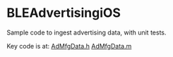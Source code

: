 # BLEAdvertisingiOS
Sample code to ingest advertising data, with unit tests.

Key code is at:
[AdMfgData.h](https://github.com/kbabcockuf/BLEAdvertisingiOS/blob/master/BLEAdvertisingiOS/AdMfgData.h)
[AdMfgData.m](https://github.com/kbabcockuf/BLEAdvertisingiOS/blob/master/BLEAdvertisingiOS/AdMfgData.m)
